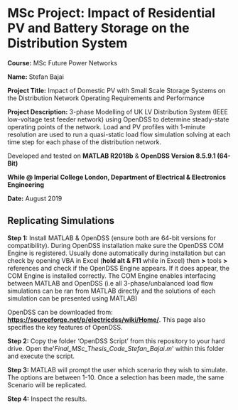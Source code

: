 # MSc Project: Impact of Residential PV and Battery Storage on the Distribution System

**Course:** MSc Future Power Networks 

**Name:** Stefan Bajai

**Project Title:** Impact of Domestic PV with Small Scale Storage Systems on the Distribution Network Operating Requirements and Performance

**Project Description:** 3-phase Modelling of UK LV Distribution System (IEEE low-voltage test feeder network) using OpenDSS to determine steady-state operating points of the network. Load and PV profiles with 1-minute resolution are used to run a quasi-static load flow simulation solving at each time step for each phase of the distribution network.

Developed and tested on **MATLAB R2018b** & **OpenDSS Version 8.5.9.1 (64-Bit)**

**While @ Imperial College London, 
 Department of Electrical & Electronics Engineering**

**Date:** August 2019

## Replicating Simulations

**Step 1:** Install MATLAB & OpenDSS (ensure both are 64-bit versions for compatibility). During OpenDSS installation make sure the OpenDSS COM Engine is registered. Usually done automatically during installation but can check by opening VBA in Excel (**hold alt & F11** while in Excel) then **>** tools **>** references and check if the OpenDSS Engine appears. If it does appear, the COM Engine is installed correctly. The COM Engine enables interfacing between MATLAB and OpenDSS (i.e all 3-phase/unbalanced load flow simulations can be ran from MATLAB directly and the solutions of each simulation can be presented using MATLAB)

OpenDSS can be downloaded from: **https://sourceforge.net/p/electricdss/wiki/Home/**. This page also specifies the key features of OpenDSS.

**Step 2:** Copy the folder ‘OpenDSS Script’  from this repository to your hard drive. Open the'*Final_MSc_Thesis_Code_Stefan_Bajai.m*' within this folder and execute the script. 

**Step 3:** MATLAB will prompt the user which scenario they wish to simulate. The options are between 1-10. Once a selection has been made, the same Scenario will be replicated.

**Step 4:** Inspect the results. 


